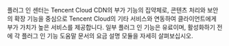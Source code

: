 플러그 인 센터는 Tencent Cloud CDN의 부가 기능의 집약체로, 콘텐츠 처리와 보안의 확장 기능을 중심으로 Tencent Cloud의 기타 서비스와 연동하여 클라이언트에게 부가 가치가 높은 서비스를 제공합니다. 일부 플러그 인 기능은 유료이며, 활성화하기 전에 각 플러그 인 기능 도움말 문서의 요금 설명 모듈을 자세히 살펴보십시오.
